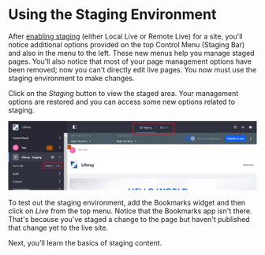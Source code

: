 # Using the Staging Environment [](id=using-the-staging-environment)

After [enabling staging](/discover/portal/-/knowledge_base/7-1/enabling-staging)
(either Local Live or Remote Live) for a site, you'll notice additional options
provided on the top Control Menu (Staging Bar) and also in the menu to the left.
These new menus help you manage staged pages. You'll also notice that most of
your page management options have been removed; now you can't directly edit live
pages. You now must use the staging environment to make changes.

Click on the *Staging* button to view the staged area. Your management options
are restored and you can access some new options related to staging. 

![Figure 1: You can see the new staging options added to the top and left of your screen.](../../../../images/staging-live-page.png)

To test out the staging environment, add the Bookmarks widget and then click on
*Live* from the top menu. Notice that the Bookmarks app isn't there. That's
because you've staged a change to the page but haven't published that change yet
to the live site.

Next, you'll learn the basics of staging content.
